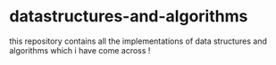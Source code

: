 # datastructures-and-algorithms

this repository contains all the implementations of data structures and algorithms which i have come across !
